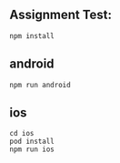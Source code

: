 ## Assignment Test:

```
npm install
```

## android

```
npm run android
```

## ios

```
cd ios
pod install
npm run ios
```

